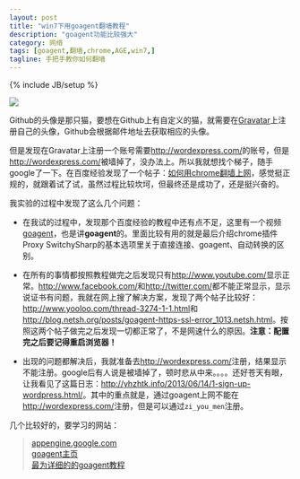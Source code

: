 ```yaml
---
layout: post
title: "win7下用goagent翻墙教程"
description: "goagent功能比较强大"
category: 网络
tags: [goagent,翻墙,chrome,AGE,win7,]
tagline: 手把手教你如何翻墙
---
```

{% include JB/setup %}

 


<img class="cat-teacher" src="http://13q.imghost.us/M0/23e0af95f42bbb18be9de0189346034d.jpeg" />

Github的头像是那只猫，要想在Github上有自定义的猫，就需要在[Gravatar](http://en.gravatar.com)上注册自己的头像，Github会根据邮件地址去获取相应的头像。

但是发现在Gravatar上注册一个账号需要<http://wordexpress.com/>的账号，但是<http://wordexpress.com/>被墙掉了，没办法上。所以我就想找个梯子，随手google了一下。在百度经验发现了一个帖子：[如何用chrome翻墙上网](http://jingyan.baidu.com/article/08b6a591eaccd614a9092243.html)，感觉挺正规的，就跟着试了试，虽然过程比较坎坷，但最终还是成功了，还是挺兴奋的。

我实验的过程中发现了这么几个问题：

* 在我试的过程中，发现那个百度经验的教程中还有点不足，这里有一个视频[goagent](http://v.youku.com/v_show/id_XNTM5ODI0Nzg0.html)，也是讲**goagent**的。里面比较有用的就是最后介绍chrome插件Proxy SwitchySharp的基本选项里关于直接连接、goagent、自动转换的区别。

* 在所有的事情都按照教程做完之后发现只有<http://www.youtube.com/>显示正常。<http://www.facebook.com/>和<http://twitter.com/>都不能正常显示，显示说证书有问题，我就在网上搜了解决方案，发现了两个帖子比较好：<http://www.yooloo.com/thread-3274-1-1.html>和<http://blog.netsh.org/posts/goagent-https-ssl-error_1013.netsh.html>。按照这两个帖子做完之后发现一切都正常了，不是网速什么的原因。**注意：配置完之后要记得重启浏览器！**

* 出现的问题都解决后，我就准备去<http://wordexpress.com/>注册，结果显示不能注册。google后有人说是被墙掉了，顿时悲从中来。。。。还好苍天有眼，让我看见了这篇日志：<http://yhzhtk.info/2013/06/14/1-sign-up-wordpress.html/>。其中的重点就是，通过goagent上网不能在<http://wordexpress.com/>注册，但是可以通过`zi_you_men`注册。

几个比较好的，要学习的网站：  

> [appengine.google.com](https://appengine.google.com/)  
> [goagent主页](https://code.google.com/p/goagent/)  
> [最为详细的的goagent教程](https://code.google.com/p/goagent/wiki/InstallGuide)